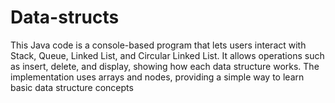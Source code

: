 # Data-structs
This Java code is a console-based program that lets users interact with Stack, Queue, Linked List, and Circular Linked List. It allows operations such as insert, delete, and display, showing how each data structure works. The implementation uses arrays and nodes, providing a simple way to learn basic data structure concepts
